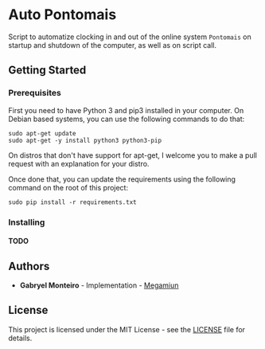 # Auto Pontomais

Script to automatize clocking in and out of the online system `Pontomais` on startup and shutdown of the computer, as well as on script call.

## Getting Started

### Prerequisites

First you need to have Python 3 and pip3 installed in your computer. On Debian based systems, you can use the following commands to do that:

```
sudo apt-get update
sudo apt-get -y install python3 python3-pip
```

On distros that don't have support for apt-get, I welcome you to make a pull request with an explanation for your distro.

Once done that, you can update the requirements using the following command on the root of this project:

`sudo pip install -r requirements.txt`

### Installing

#### TODO

## Authors

* **Gabryel Monteiro** - Implementation -  [Megamiun](https://github.com/Megamiun)

## License

This project is licensed under the MIT License - see the [LICENSE](LICENSE) file for details.